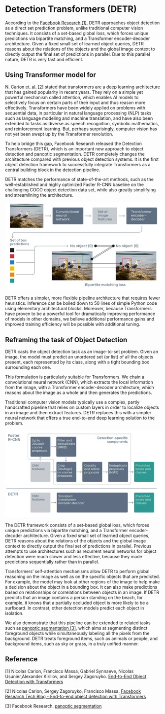 # Detection Transformers (DETR)

According to the [Facebook Research [1]](https://ai.facebook.com/research/publications/end-to-end-object-detection-with-transformers), DETR approaches object detection as a direct set prediction problem, unlike traditional computer vision techniques. It consists of a set-based global loss, which forces unique predictions via bipartite matching, and a Transformer encoder-decoder architecture. Given a fixed small set of learned object queries, DETR reasons about the relations of the objects and the global image context to directly output the final set of predictions in parallel. Due to this parallel nature, DETR is very fast and efficient.

## Using Transformer model for

[N. Carion et. al. [2]](https://ai.facebook.com/blog/end-to-end-object-detection-with-transformers) stated that transformers are a deep learning architecture that has gained popularity in recent years. They rely on a simple yet powerful mechanism called attention, which enables AI models to selectively focus on certain parts of their input and thus reason more effectively. Transformers have been widely applied on problems with sequential data, in particular in natural language processing (NLP) tasks such as language modeling and machine translation, and have also been extended to tasks as diverse as speech recognition, symbolic mathematics, and reinforcement learning. But, perhaps surprisingly, computer vision has not yet been swept up by the Transformer revolution.

To help bridge this gap, Facebook Research released the Detection Transformers (DETR), which is an important new approach to object detection and panoptic segmentation. DETR completely changes the architecture compared with previous object detection systems. It is the first object detection framework to successfully integrate Transformers as a central building block in the detection pipeline.

DETR matches the performance of state-of-the-art methods, such as the well-established and highly optimized Faster R-CNN baseline on the challenging COCO object detection data set, while also greatly simplifying and streamlining the architecture.

![DETR architecture](./img/detr_1.png)

DETR offers a simpler, more flexible pipeline architecture that requires fewer heuristics. Inference can be boiled down to 50 lines of simple Python code using elementary architectural blocks. Moreover, because Transformers have proven to be a powerful tool for dramatically improving performance of models in other domains, we believe additional performance gains and improved training efficiency will be possible with additional tuning.

## Reframing the task of Object Detection

DETR casts the object detection task as an image-to-set problem. Given an image, the model must predict an unordered set (or list) of all the objects present, each represented by its class, along with a tight bounding box surrounding each one.

This formulation is particularly suitable for Transformers. We chain a convolutional neural network (CNN), which extracts the local information from the image, with a Transformer encoder-decoder architecture, which reasons about the image as a whole and then generates the predictions.

Traditional computer vision models typically use a complex, partly handcrafted pipeline that relies on custom layers in order to localize objects in an image and then extract features. DETR replaces this with a simpler neural network that offers a true end-to-end deep learning solution to the problem.

![DETR vs Faster-RCNN](./img/detr_vs_faster_rcnn.png)

The DETR framework consists of a set-based global loss, which forces unique predictions via bipartite matching, and a Transformer encoder-decoder architecture. Given a fixed small set of learned object queries, DETR reasons about the relations of the objects and the global image context to directly output the final set of predictions in parallel. Previous attempts to use architectures such as recurrent neural networks for object detection were much slower and less effective, because they made predictions sequentially rather than in parallel.

Transformers’ self-attention mechanisms allow DETR to perform global reasoning on the image as well as on the specific objects that are predicted. For example, the model may look at other regions of the image to help make a decision about the object in a bounding box. It can also make predictions based on relationships or correlations between objects in an image. If DETR predicts that an image contains a person standing on the beach, for example, it knows that a partially occluded object is more likely to be a surfboard. In contrast, other detection models predict each object in isolation.

We also demonstrate that this pipeline can be extended to related tasks such as [panoptic segmentation [3]](https://ai.facebook.com/blog/improving-scene-understanding-through-panoptic-segmentation/?ref=shareable), which aims at segmenting distinct foreground objects while simultaneously labeling all the pixels from the background. DETR treats foreground items, such as animals or people, and background items, such as sky or grass, in a truly unified manner.

## Reference

[1] Nicolas Carion, Francisco Massa, Gabriel Synnaeve, Nicolas Usunier,Alexander Kirillov, and Sergey Zagoruyko. [End-to-End Object Detection with Transformers](https://ai.facebook.com/research/publications/end-to-end-object-detection-with-transformers)

[2] Nicolas Carion, Sergey Zagoruyko, Francisco Massa. [Facebook Research Tech Blog - End-to-end object detection with Transformers](https://ai.facebook.com/blog/end-to-end-object-detection-with-transformers)

[3] Facebook Research. [panoptic segmentation](https://ai.facebook.com/blog/improving-scene-understanding-through-panoptic-segmentation/?ref=shareable)
